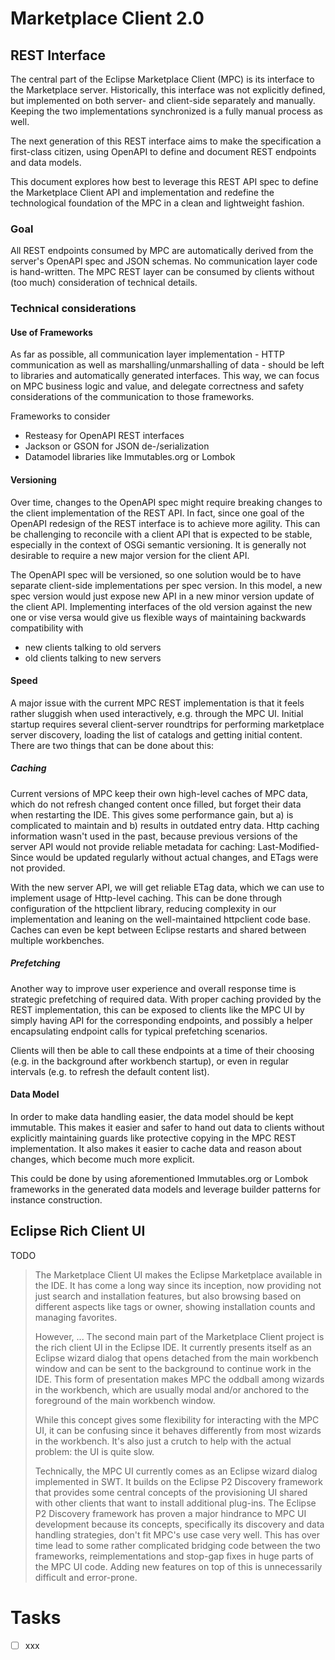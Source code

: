 # Marketplace Client 2.0

## REST Interface

The central part of the Eclipse Marketplace Client (MPC) is its interface to the Marketplace server. Historically, this interface was not explicitly defined, but implemented on both server- and client-side separately and manually. Keeping the two implementations synchronized is a fully manual process as well.

The next generation of this REST interface aims to make the specification a first-class citizen, using OpenAPI to define and document REST endpoints and data models.

This document explores how best to leverage this REST API spec to define the Marketplace Client API and implementation and redefine the technological foundation of the MPC in a clean and lightweight fashion.

### Goal

All REST endpoints consumed by MPC are automatically derived from the server's OpenAPI spec and JSON schemas. No communication layer code is hand-written. The MPC REST layer can be consumed by clients without (too much) consideration of technical details.

### Technical considerations

#### Use of Frameworks
As far as possible, all communication layer implementation - HTTP communication as well as marshalling/unmarshalling of data - should be left to libraries and automatically generated interfaces. This way, we can focus on MPC business logic and value, and delegate correctness and safety considerations of the communication to those frameworks.

Frameworks to consider
- Resteasy for OpenAPI REST interfaces
- Jackson or GSON for JSON de-/serialization
- Datamodel libraries like Immutables.org or Lombok

#### Versioning

Over time, changes to the OpenAPI spec might require breaking changes to the client implementation of the REST API. In fact, since one goal of the OpenAPI redesign of the REST interface is to achieve more agility. This can be challenging to reconcile with a client API that is expected to be stable, especially in the context of OSGi semantic versioning. It is generally not desirable to require a new major version for the client API.

The OpenAPI spec will be versioned, so one solution would be to have separate client-side implementations per spec version. In this model, a new spec version would just expose new API in a new minor version update of the client API. Implementing interfaces of the old version against the new one or vise versa would give us flexible ways of maintaining backwards compatibility with 
- new clients talking to old servers
- old clients talking to new servers

#### Speed

A major issue with the current MPC REST implementation is that it feels rather sluggish when used interactively, e.g. through the MPC UI. Initial startup requires several client-server roundtrips for performing marketplace server discovery, loading the list of catalogs and getting initial content. There are two things that can be done about this:

##### Caching

Current versions of MPC keep their own high-level caches of MPC data, which do not refresh changed content once filled, but forget their data when restarting the IDE. This gives some performance gain, but a) is complicated to maintain and b) results in outdated entry data. Http caching information wasn't used in the past, because previous versions of the server API would not provide reliable metadata for caching: Last-Modified-Since would be updated regularly without actual changes, and ETags were not provided.

With the new server API, we will get reliable ETag data, which we can use to implement usage of Http-level caching. This can be done through configuration of the httpclient library, reducing complexity in our implementation and leaning on the well-maintained httpclient code base. Caches can even be kept between Eclipse restarts and shared between multiple workbenches.

##### Prefetching

Another way to improve user experience and overall response time is strategic prefetching of required data. With proper caching provided by the REST implementation, this can be exposed to clients like the MPC UI by simply having API for the corresponding endpoints, and possibly a helper encapsulating endpoint calls for typical prefetching scenarios. 

Clients will then be able to call these endpoints at a time of their choosing (e.g. in the background after workbench startup), or even in regular intervals (e.g. to refresh the default content list).

#### Data Model

In order to make data handling easier, the data model should be kept immutable. This makes it easier and safer to hand out data to clients without explicitly maintaining guards like protective copying in the MPC REST implementation. It also makes it easier to cache data and reason about changes, which become much more explicit.

This could be done by using aforementioned Immutables.org or Lombok frameworks in the generated data models and leverage builder patterns for instance construction.

## Eclipse Rich Client UI

TODO

> The Marketplace Client UI makes the Eclipse Marketplace available in the IDE. It has come a long way since its inception, now providing not just search and installation features, but also browsing based on different aspects like tags or owner, showing installation counts and managing favorites.
> 
> However, 
> ...
> The second main part of the Marketplace Client project is the rich client UI in the Eclipse IDE. It currently presents itself as an Eclipse wizard dialog that opens detached from the main workbench window and can be sent to the background to continue work in the IDE. This form of presentation makes MPC the oddball among wizards in the workbench, which are usually modal and/or anchored to the foreground of the main workbench window.
> 
> 
> 
> While this concept gives some flexibility for interacting with the MPC UI, it can be confusing since it behaves differently from most wizards in the workbench. It's also just a crutch to help with the actual problem: the UI is quite slow.
> 
> Technically, the MPC UI currently comes as an Eclipse wizard dialog implemented in SWT. It builds on the Eclipse P2 Discovery framework that provides some central concepts of the provisioning UI shared with other clients that want to install additional plug-ins. The Eclipse P2 Discovery framework has proven a major hindrance to MPC UI development because its concepts, specifically its discovery and data handling strategies, don't fit MPC's use case very well. This has over time lead to some rather complicated bridging code between the two frameworks, reimplementations and stop-gap fixes in huge parts of the MPC UI code. Adding new features on top of this is unnecessarily difficult and error-prone.

# Tasks

- [ ] xxx
